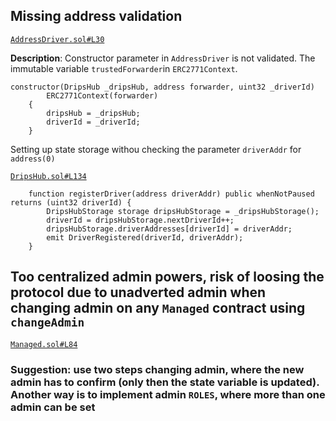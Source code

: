 ## Missing address validation

[`AddressDriver.sol#L30`](https://github.com/code-423n4/2023-01-drips/blob/main/src/AddressDriver.sol#L30)

**Description**: Constructor parameter in `AddressDriver` is not validated. The immutable variable `trustedForwarder`in `ERC2771Context`. 

```solidity=
constructor(DripsHub _dripsHub, address forwarder, uint32 _driverId)
        ERC2771Context(forwarder)
    {
        dripsHub = _dripsHub;
        driverId = _driverId;
    }
```

Setting up state storage withou checking the parameter `driverAddr` for `address(0)`

[`DripsHub.sol#L134`](https://github.com/code-423n4/2023-01-drips/blob/9fd776b50f4be23ca038b1d0426e63a69c7a511d/src/DripsHub.sol#L134)

```solidity=
    function registerDriver(address driverAddr) public whenNotPaused returns (uint32 driverId) {
        DripsHubStorage storage dripsHubStorage = _dripsHubStorage();
        driverId = dripsHubStorage.nextDriverId++;
        dripsHubStorage.driverAddresses[driverId] = driverAddr;
        emit DriverRegistered(driverId, driverAddr);
    }
```

## Too centralized admin powers, risk of loosing the protocol due to unadverted admin when changing admin on any `Managed` contract using `changeAdmin`

[`Managed.sol#L84`](https://github.com/code-423n4/2023-01-drips/blob/9fd776b50f4be23ca038b1d0426e63a69c7a511d/src/Managed.sol#L84)

### Suggestion: use two steps changing admin, where the new admin has to confirm (only then the state variable is updated). Another way is to implement admin `ROLES`, where more than one admin can be set 
